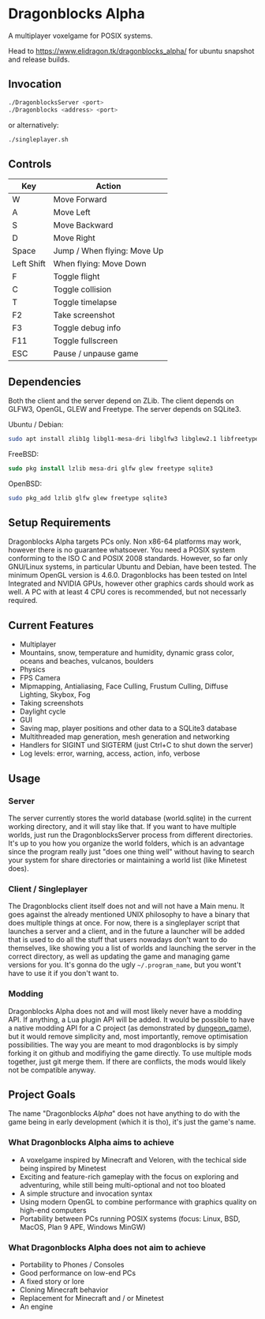 # Dragonblocks Alpha

A multiplayer voxelgame for POSIX systems.

Head to <https://www.elidragon.tk/dragonblocks_alpha/> for ubuntu snapshot and release builds.

## Invocation

```bash
./DragonblocksServer <port>
./Dragonblocks <address> <port>
```

or alternatively:

```bash
./singleplayer.sh
```

## Controls

| Key | Action |
|-|-|
| W | Move Forward |
| A | Move Left |
| S | Move Backward |
| D | Move Right |
| Space | Jump / When flying: Move Up |
| Left Shift | When flying: Move Down |
| F | Toggle flight |
| C | Toggle collision |
| T | Toggle timelapse |
| F2 | Take screenshot |
| F3 | Toggle debug info |
| F11 | Toggle fullscreen |
| ESC | Pause / unpause game |

## Dependencies

Both the client and the server depend on ZLib.
The client depends on GLFW3, OpenGL, GLEW and Freetype.
The server depends on SQLite3.

Ubuntu / Debian:

```bash
sudo apt install zlib1g libgl1-mesa-dri libglfw3 libglew2.1 libfreetype6 libsqlite3-0

```

FreeBSD:

```csh
sudo pkg install lzlib mesa-dri glfw glew freetype sqlite3
```

OpenBSD:

```sh
sudo pkg_add lzlib glfw glew freetype sqlite3
```

## Setup Requirements
Dragonblocks Alpha targets PCs only. Non x86-64 platforms may work, however there is no guarantee whatsoever.
You need a POSIX system conforming to the ISO C and POSIX 2008 standards. However, so far only GNU/Linux systems, in particular Ubuntu and Debian, have been tested.
The minimum OpenGL version is 4.6.0. Dragonblocks has been tested on Intel Integrated and NVIDIA GPUs, however other graphics cards should work as well.
A PC with at least 4 CPU cores is recommended, but not necessarly required.

## Current Features
- Multiplayer
- Mountains, snow, temperature and humidity, dynamic grass color, oceans and beaches, vulcanos, boulders
- Physics
- FPS Camera
- Mipmapping, Antialiasing, Face Culling, Frustum Culling, Diffuse Lighting, Skybox, Fog
- Taking screenshots
- Daylight cycle
- GUI
- Saving map, player positions and other data to a SQLite3 database
- Multithreaded map generation, mesh generation and networking
- Handlers for SIGINT und SIGTERM (just Ctrl+C to shut down the server)
- Log levels: error, warning, access, action, info, verbose

## Usage

### Server
The server currently stores the world database (world.sqlite) in the current working directory, and it will stay like that.
If you want to have multiple worlds, just run the DragonblocksServer process from different directories.
It's up to you how you organize the world folders, which is an advantage since the program really just "does one thing well"
without having to search your system for share directories or maintaining a world list (like Minetest does).

### Client / Singleplayer
The Dragonblocks client itself does not and will not have a Main menu. It goes against the already mentioned UNIX philosophy to have a binary
that does multiple things at once. For now, there is a singleplayer script that launches a server and a client, and in the future a launcher
will be added that is used to do all the stuff that users nowadays don't want to do themselves, like showing you a list of worlds and launching the
server in the correct directory, as well as updating the game and managing game versions for you. It's gonna do the ugly `~/.program_name`, but you
wont't have to use it if you don't want to.

### Modding
Dragonblocks Alpha does not and will most likely never have a modding API. If anything, a Lua plugin API will be added.
It would be possible to have a native modding API for a C project (as demonstrated by [dungeon_game](https://github.com/EliasFleckenstein03/dungeon_game)),
but it would remove simplicity and, most importantly, remove optimisation possibilities.
The way you are meant to mod dragonblocks is by simply forking it on github and modifiying the game directly. To use multiple mods together, just git merge them.
If there are conflicts, the mods would likely not be compatible anyway.

## Project Goals
The name "Dragonblocks _Alpha_" does not have anything to do with the game being in early development (which it is tho), it's just the game's name.

### What Dragonblocks Alpha aims to achieve
- A voxelgame inspired by Minecraft and Veloren, with the techical side being inspired by Minetest
- Exciting and feature-rich gameplay with the focus on exploring and adventuring, while still being multi-optional and not too bloated
- A simple structure and invocation syntax
- Using modern OpenGL to combine performance with graphics quality on high-end computers
- Portability between PCs running POSIX systems (focus: Linux, BSD, MacOS, Plan 9 APE, Windows MinGW)

### What Dragonblocks Alpha does not aim to achieve
- Portability to Phones / Consoles
- Good performance on low-end PCs
- A fixed story or lore
- Cloning Minecraft behavior
- Replacement for Minecraft and / or Minetest
- An engine
